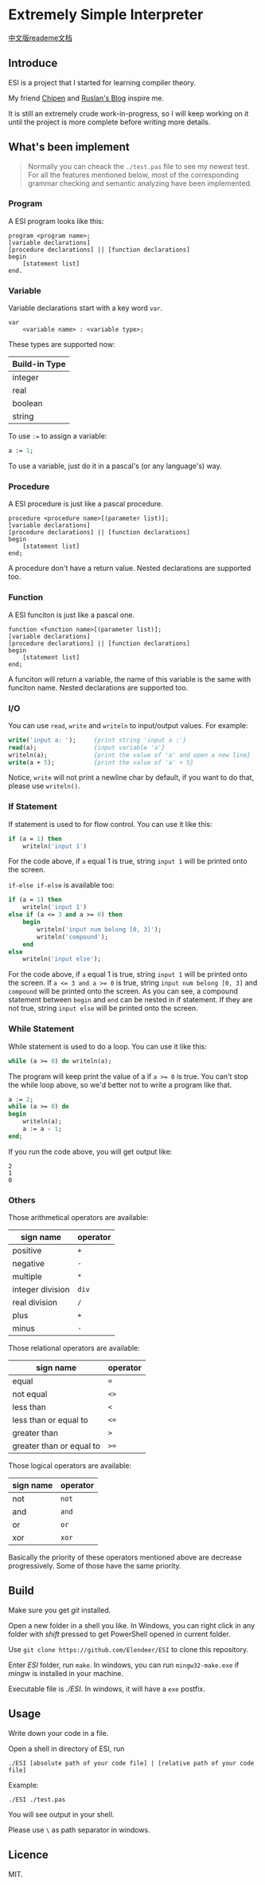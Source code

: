 <!--
 * @Author       : Daniel_Elendeer
 * @Date         : 2020-10-25 15:22:22
 * @LastEditors  : Daniel_Elendeer
 * @LastEditTime : 2021-05-17 21:54:06
 * @Description  :
-->

# Extremely Simple Interpreter

[中文版reademe文档](./readme_cn.md)

## Introduce

ESI is a project that I started for learning compiler theory.

My friend [Chipen](https://github.com/zsiothsu) and
[Ruslan's Blog](https://ruslanspivak.com/lsbasi-part1/) inspire me.

It is still an extremely crude work-in-progress, so I will keep working on it
until the project is more complete before writing more details.

## What's been implement

> Normally you can cheack the `./test.pas` file to see my newest test.
> For all the features mentioned below, most of the corresponding
> grammar checking and semantic analyzing have been implemented.

### Program

A ESI program looks like this:

```note
program <program name>;
[variable declarations]
[procedure declarations] || [function declarations]
begin
    [statement list]
end.
```

### Variable

Variable declarations start with a key word `var`.

```note
var
    <variable name> : <variable type>;
```

These types are supported now:

| Build-in Type |
| --- |
| integer |
| real |
| boolean |
| string |

To use `:=` to assign a variable:

```pascal
a := 1;
```

To use a variable, just do it in a pascal's (or any language's) way.

### Procedure

A ESI procedure is just like a pascal procedure.

```note
procedure <procedure name>[(parameter list)];
[variable declarations]
[procedure declarations] || [function declarations]
begin
    [statement list]
end;
```

A procedure don't have a return value.
Nested declarations are supported too.

### Function

A ESI funciton is just like a pascal one.

```note
function <function name>[(parameter list)];
[variable declarations]
[procedure declarations] || [function declarations]
begin
    [statement list]
end;
```

A funciton will return a variable, the name of this variable is
the same with funciton name.
Nested declarations are supported too.

### I/O

You can use `read`, `write` and `writeln` to input/output values.
For example:

```pascal
write('input a: ');     {print string 'input a :'}
read(a);                {input variable 'a'}
writeln(a);             {print the value of 'a' and open a new line}
write(a + 5);           {print the value of 'a' + 5}
```

Notice, `write` will not print a newline char by default, if you want to
do that, please use `writeln()`.

### If Statement

If statement is used to for flow control.
You can use it like this:

```pascal
if (a = 1) then
    writeln('input 1')
```

For the code above, if `a` equal 1 is true, string `input 1` will be printed
onto the screen.

`if-else if-else` is available too:

```pascal
if (a = 1) then
    writeln('input 1')
else if (a <= 3 and a >= 0) then
    begin
        writeln('input num belong [0, 3]');
        writeln('compound');
    end
else
    writeln('input else');
```

For the code above, if `a` equal 1 is true, string `input 1` will be printed
onto the screen.
If `a <= 3 and a >= 0` is true, string `input num belong [0, 3]` and
`compound` will be printed onto the screen. As you can see, a compound
statement between `begin` and `end` can be nested in if statement.
If they are not true, string `input else` will be printed
onto the screen.

### While Statement

While statement is used to do a loop.
You can use it like this:

```pascal
while (a >= 0) do writeln(a);
```

The program will keep print the value of a if `a >= 0` is true.
You can't stop the while loop above, so we'd better not to write
a program like that.

```pascal
a := 2;
while (a >= 0) do
begin
    writeln(a);
    a := a - 1;
end;
```

If you run the code above, you will get output like:

```note
2
1
0
```

### Others

Those arithmetical operators are available:

| sign name | operator |
| --- | --- |
| positive | `+` |
| negative | `-` |
| multiple | `*` |
| integer division | `div` |
| real division | `/` |
| plus | `+` |
| minus | `-` |

Those relational operators are available:

| sign name | operator |
| --- | --- |
| equal | `=` |
| not equal | `<>` |
| less than | `<` |
| less than or equal to | `<=` |
| greater than | `>` |
| greater than or equal to | `>=` |

Those logical operators are available:

| sign name | operator |
| --- | --- |
| not | `not` |
| and | `and` |
| or | `or` |
| xor | `xor` |

Basically the priority of these operators mentioned above
are decrease progressively. Some of those have the same priority.

## Build

Make sure you get *git* installed.

Open a new folder in a shell you like. In Windows, you can right click in
any folder with *shift* pressed to get PowerShell opened in current folder.

Use `git clone https://github.com/Elendeer/ESI` to clone this repository.

Enter *ESI* folder, run `make`. In windows, you can run `mingw32-make.exe` if
*mingw* is installed in your machine.

Executable file is *./ESI*. In windows, it will have a `exe` postfix.

## Usage

Write down your code in a file.

Open a shell in directory of ESI, run

```shell
./ESI [absolute path of your code file] | [relative path of your code file]
```

Example:

```shell
./ESI ./test.pas
```

You will see output in your shell.

Please use `\` as path separator in windows.

## Licence

MIT.
